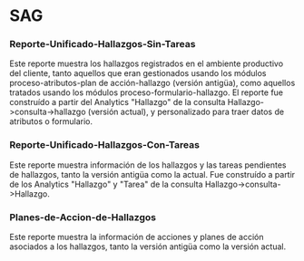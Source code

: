 # SAG

### Reporte-Unificado-Hallazgos-Sin-Tareas
Este reporte muestra los hallazgos registrados en el ambiente productivo del cliente, tanto aquellos que eran gestionados usando los módulos proceso-atributos-plan de acción-hallazgo (versión antigüa), como aquellos tratados usando los módulos proceso-formulario-hallazgo. El reporte fue construído a partir del Analytics "Hallazgo" de la consulta Hallazgo->consulta->hallazgo (versión actual), y personalizado para traer datos de atributos o formulario.

### Reporte-Unificado-Hallazgos-Con-Tareas
Este reporte muestra información de los hallazgos y las tareas pendientes de hallazgos, tanto la versión antigüa como la actual. Fue construído a partir de los Analytics "Hallazgo" y "Tarea" de la consulta Hallazgo->consulta->Hallazgo.

### Planes-de-Accion-de-Hallazgos
Este reporte muestra la información de acciones y planes de acción asociados a los hallazgos, tanto la versión antigüa como la versión actual.

